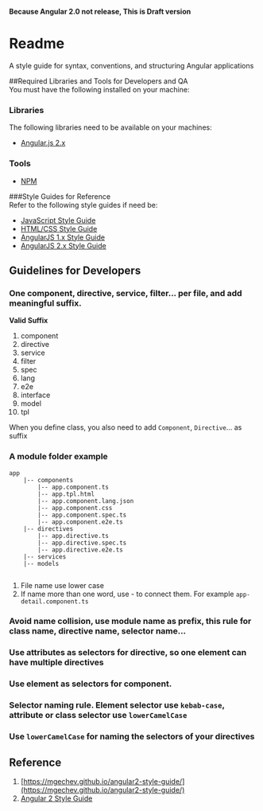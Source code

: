 **Because Angular 2.0 not release, This is Draft version**

# Readme
A style guide for syntax, conventions, and structuring Angular applications 
  
##Required Libraries and Tools for Developers and QA   
You must have the following installed on your machine:
   
### Libraries   
The following libraries need to be available on your machines:   
- [Angular.js 2.x](https://angular.io)   
   
### Tools
- [NPM](https://www.npmjs.com/)
   
###Style Guides for Reference   
Refer to the following style guides if need be:

- [JavaScript Style Guide](https://google-styleguide.googlecode.com/svn/trunk/javascriptguide.xml)
- [HTML/CSS Style Guide](https://google-styleguide.googlecode.com/svn/trunk/htmlcssguide.xml)
- [AngularJS 1.x Style Guide](https://github.com/johnpapa/angular-styleguide/blob/master/a1/README.md)
- [AngularJS 2.x Style Guide](https://github.com/johnpapa/angular-styleguide/blob/master/a2/README.md)
	

## Guidelines for Developers   

### One component, directive, service, filter... per file, and add meaningful suffix.
**Valid Suffix**

1. component
2. directive
3. service
4. filter
5. spec
6. lang
7. e2e
8. interface
9. model
10. tpl

When you define class, you also need to add `Component`, `Directive`... as suffix

### A module folder example

```
app
    |-- components
        |-- app.component.ts
        |-- app.tpl.html
        |-- app.component.lang.json
        |-- app.component.css
        |-- app.component.spec.ts
        |-- app.component.e2e.ts
    |-- directives
        |-- app.directive.ts
        |-- app.directive.spec.ts
        |-- app.directive.e2e.ts
    |-- services
    |-- models
    
```

1. File name use lower case
2. If name more than one word, use - to connect them. For example `app-detail.component.ts`

### Avoid name collision, use module name as prefix, this rule for class name, directive name, selector name...

### Use attributes as selectors for directive, so one element can have multiple directives

### Use element as selectors for component.

### Selector naming rule. Element selector use `kebab-case`, attribute or class selector use `lowerCamelCase`

### Use `lowerCamelCase` for naming the selectors of your directives



## Reference

1. [https://mgechev.github.io/angular2-style-guide/](https://mgechev.github.io/angular2-style-guide/)
2. [Angular 2 Style Guide](https://github.com/johnpapa/angular-styleguide/tree/master/a2)
